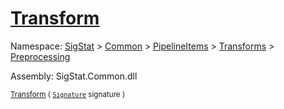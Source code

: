 # [Transform](./Scale-100663813.md)

Namespace: [SigStat]() > [Common](./../../../../README.md) > [PipelineItems]() > [Transforms]() > [Preprocessing](./../README.md)

Assembly: SigStat.Common.dll

<sub>[Transform](./Scale-100663813.md) ( [`Signature`](./../../../../Signature.md) signature )         <div style = "text-align: right" ></div></sub>

